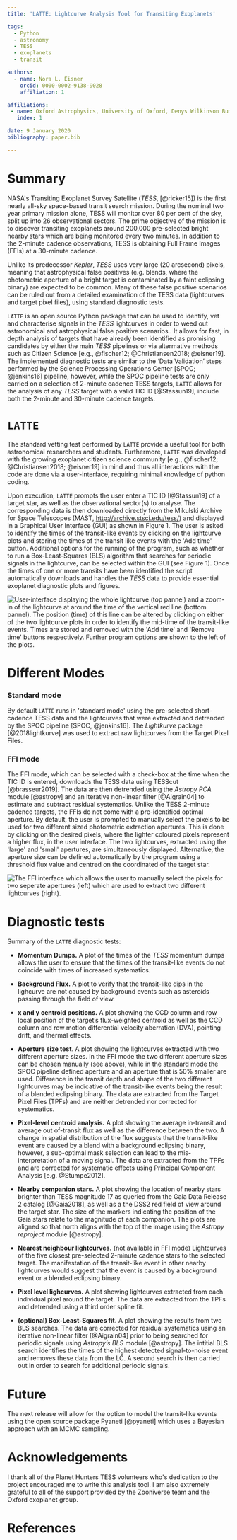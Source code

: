 ```yaml
---
title: 'LATTE: Lightcurve Analysis Tool for Transiting Exoplanets'

tags:
  - Python
  - astronomy
  - TESS
  - exoplanets
  - transit

authors:
  - name: Nora L. Eisner
    orcid: 0000-0002-9138-9028
    affiliation: 1

affiliations:
 - name: Oxford Astrophysics, University of Oxford, Denys Wilkinson Building, Keble Rd, Oxford OX1 3RH, UK
   index: 1

date: 9 January 2020
bibliography: paper.bib

---
```


# Summary

NASA's Transiting Exoplanet Survey Satellite (*TESS*, [@ricker15]) is the first nearly all-sky space-based transit search mission. During the nominal two year primary mission alone, TESS will monitor over 80 per cent of the sky, split up into 26 observational sectors. The prime objective of the mission is to discover transiting exoplanets around 200,000 pre-selected bright nearby stars which are being monitored every two minutes. In addition to the 2-minute cadence observations, TESS is obtaining Full Frame Images (FFIs) at a 30-minute cadence.

Unlike its predecessor *Kepler*, *TESS* uses very large (20 arcsecond) pixels, meaning that astrophysical false positives (e.g. blends, where the photometric aperture of a bright target is contaminated by a faint eclipsing binary) are expected to be common. Many of these false positive scenarios can be ruled out from a detailed examination of the TESS data (lightcurves and target pixel files), using standard diagnostic tests. 

``LATTE`` is an open source Python package that can be used to identify, vet and characterise signals in the *TESS* lightcurves in order to weed out astronomical and astrophysical false positive scenarios.. It allows for fast, in depth analysis of targets that have already been identified as promising candidates by either the main *TESS* pipelines or via altermative methods such as Citizen Science [e.g., @fischer12; @Christiansen2018; @eisner19]. The implemented diagnostic tests are similar to the ‘Data Validation’ steps performed by the Science Processing Operations Center [SPOC; @jenkins16] pipeline, however, while the SPOC pipeline tests are only carried on a selection of 2-minute cadence TESS targets, ``LATTE`` allows for the analysis of any *TESS* target with a valid TIC ID [@Stassun19], include both the 2-minute and 30-minute cadence targets.

# ``LATTE`` 

The standard vetting test performed by ``LATTE`` provide a useful tool for both astronomical researchers and students. Furthermore, ``LATTE`` was developed with the growing exoplanet citizen science community [e.g., @fischer12; @Christiansen2018; @eisner19] in mind and thus all interactions with the code are done via a user-interface, requiring minimal knowledge of python coding.

Upon execution, ``LATTE`` prompts the user enter a TIC ID [@Stassun19] of a target star, as well as the observational sector(s) to analyse. The corresponding data is then downloaded directly from the Mikulski Archive for Space Telescopes (MAST, http://archive.stsci.edu/tess/) and displayed in a Graphical User Interface (GUI) as shown in Figure 1. The user is asked to identify the times of the transit-like events by clicking on the lightcurve plots and storing the times of the transit like events with the 'Add time' button. Additional options for the running of the program, such as whether to run a Box-Least-Squares (BLS) algorithm that searches for periodic signals in the lightcurve, can be selected within the GUI (see Figure 1). Once the times of one or more transits have been identified the script automatically downloads and handles the *TESS* data to provide essential exoplanet diagnostic plots and figures.

![User-interface displaying the whole lightcurve (top pannel) and a zoom-in of the lightcurve at around the time of the vertical red line (bottom pannel). The position (time) of this line can be altered by clicking on either of the two lightcurve plots in order to identify the mid-time of the transit-like events. Times are stored and removed with the 'Add time' and 'Remove time' buttons respectively. Further program options are shown to the left of the plots.](Fig1.png)


# Different Modes

### Standard mode 

By default ``LATTE`` runs in 'standard mode' using the pre-selected short-cadence TESS data and the lightcurves that were extracted and detrended by the SPOC pipeline [SPOC, @jenkins16]. The *Lightkurve* package [@2018lightkurve] was used to extract raw lightcurves from the Target Pixel Files.

### FFI mode

The FFI mode, which can be selected with a check-box at the time when the TIC ID is entered, downloads the TESS data using TESScut [@brasseur2019]. The data are then detrended using the *Astropy PCA* module [@astropy] and an iterative non-linear filter [@Aigrain04] to estimate and subtract residual systematics. Unlike the TESS 2-minute cadence targets, the FFIs do not come with a pre-identified optimal aperture. By default, the user is prompted to manually select the pixels to be used for two different sized photometric extraction apertures. This is done by clicking on the desired pixels, where the lighter coloured pixels represent a higher flux, in the user interface. The two lightcurves, extracted using the 'large' and 'small' apertures, are simultaneously displayed. Alternative, the aperture size can be defined automatically by the program using a threshold flux value and centred on the coordinated of the target star.

![The FFI interface which allows the user to manually select the pixels for two seperate apertures (left) which are used to extract two different lightcurves (right).](Fig2.png)

#  Diagnostic tests

Summary of the ``LATTE`` diagnostic tests:

- **Momentum Dumps.** A plot of the times of the *TESS* momentum dumps allows the user to ensure that the times of the transit-like events do not coincide with times of increased systematics.

- **Background Flux.** A plot to verify that the transit-like dips in the lighcurve are not caused by background events such as asteroids passing through the field of view.

- **x and y centroid positions.**  A plot showing the CCD column and row local position of the target’s flux-weighted centroid as well as the CCD column and row motion differential velocity aberration (DVA), pointing drift, and thermal effects. 

- **Aperture size test**. A plot showing the lightcurves extracted with two different aperture sizes. In the FFI mode the two different aperture sizes can be chosen manually (see above), while in the standard mode the SPOC pipeline defined aperture and an aperture that is 50% smaller are used. Difference in the transit depth and shape of the two different lightcurves may be indicative of the transit-like events being the result of a blended eclipsing binary. The data are extracted from the Target Pixel Files (TPFs) and are neither detrended nor corrected for systematics.

- **Pixel-level centroid analysis.** A plot showing the average in-transit and average out of-transit flux as well as the difference between the two. A change in spatial distribution of the flux suggests that the transit-like event are caused by a blend with a background eclipsing binary, however, a sub-optimal mask selection can lead to the mis-interpretation of a moving signal. The data are extracted from the TPFs and are corrected for systematic effects using Principal Component Analysis [e.g. @Stumpe2012].

- **Nearby companion stars.** A plot showing the location of nearby stars brighter than TESS magnitude 17 as queried from the Gaia Data Release 2 catalog [@Gaia2018], as well as a the DSS2 red field of view around the target star. The size of the markers indicating the position of the Gaia stars relate to the magnitude of each companion. The plots are aligned  so that north aligns with the top of the image using the *Astropy reproject* module [@astropy].

- **Nearest neighbour lightcurves.** (not available in FFI mode) Lightcurves of the five closest pre-selected 2-minute cadence stars to the selected target. The manifestation of the transit-like event in other nearby lightcurves would suggest that the event is caused by a background event or a blended eclipsing binary.

- **Pixel level lighcurves.** A plot showing lightcurves extracted from each individual pixel around the target. The data are extracted from the TPFs and detrended using a third order spline fit.

- **(optional) Box-Least-Squares fit.** A plot showing the results from two BLS searches. The data are corrected for residual systematics using an iterative non-linear filter [@Aigrain04] prior to being searched for periodic signals using *Astropy’s BLS* module [@astropy]. The intitial BLS search identifies the times of the highest detected signal-to-noise event and removes these data from the LC. A second search is then carried out in order to search for additional periodic signals.


# Future

The next release will allow for the option to model the transit-like events using the open source package Pyaneti [@pyaneti] which uses a Bayesian approach with an MCMC sampling.


# Acknowledgements

I thank all of the Planet Hunters TESS volunteers who's dedication to the project encouraged me to write this analysis tool. I am also extremely grateful to all of the support provided by the Zooniverse team and the Oxford exoplanet group.

# References


